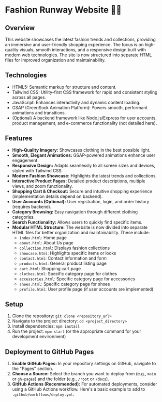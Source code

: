 # Fashion Runway Website 👗✨

## Overview

This website showcases the latest fashion trends and collections, providing an immersive and user-friendly shopping experience. The focus is on high-quality visuals, smooth interactions, and a responsive design built with modern web technologies.  The site is now structured into separate HTML files for improved organization and maintainability.

## Technologies

- HTML5: Semantic markup for structure and content.
- Tailwind CSS: Utility-first CSS framework for rapid and consistent styling across all pages.
- JavaScript: Enhances interactivity and dynamic content loading.
- GSAP (GreenSock Animation Platform): Powers smooth, performant animations and transitions.
- (Optional) A backend framework like Node.js/Express for user accounts, product management, and e-commerce functionality (not detailed here).

## Features

- **High-Quality Imagery:** Showcases clothing in the best possible light.
- **Smooth, Elegant Animations:** GSAP-powered animations enhance user engagement.
- **Responsive Design:** Adapts seamlessly to all screen sizes and devices, styled with Tailwind CSS.
- **Modern Fashion Showcase:** Highlights the latest trends and collections.
- **Interactive Product Pages:** Detailed product descriptions, multiple views, and zoom functionality.
- **Shopping Cart & Checkout:** Secure and intuitive shopping experience (implementation details depend on backend).
- **User Accounts (Optional):** User registration, login, and order history (requires backend).
- **Category Browsing:** Easy navigation through different clothing categories.
- **Search Functionality:** Allows users to quickly find specific items.
- **Modular HTML Structure:**  The website is now divided into separate HTML files for better organization and maintainability.  These include:
    - `index.html`: Home page
    - `about.html`: About Us page
    - `collection.html`:  Displays fashion collections
    - `showcase.html`: Highlights specific items or looks
    - `contact.html`: Contact information and form
    - `products.html`:  General product listing page
    - `cart.html`: Shopping cart page
    - `clothes.html`:  Specific category page for clothes
    - `accessories.html`: Specific category page for accessories
    - `shoes.html`: Specific category page for shoes
    - `profile.html`: User profile page (if user accounts are implemented)

## Setup

1. Clone the repository: `git clone <repository_url>`
2. Navigate to the project directory: `cd <project_directory>`
3. Install dependencies: `npm install`
4. Run the project: `npm start` (or the appropriate command for your development environment)

## Deployment to GitHub Pages

1.  **Enable GitHub Pages:** In your repository settings on GitHub, navigate to the "Pages" section.
2.  **Choose a Source:** Select the branch you want to deploy from (e.g., `main` or `gh-pages`) and the folder (e.g., `/root` or `/docs`).
3.  **GitHub Actions (Recommended):**  For automated deployments, consider using a GitHub Actions workflow.  Here's a basic example to add to `.github/workflows/deploy.yml`:
